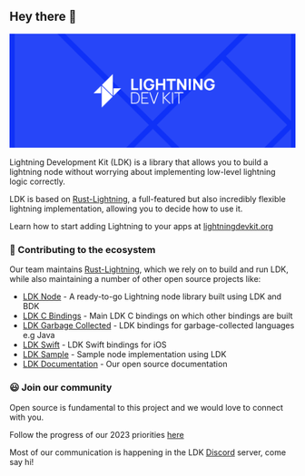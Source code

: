 ## Hey there 👋
![An image of the lightning development kit logo](https://github.com/lightningdevkit/.github/blob/main/profile/logo-banner.png?raw=true)

Lightning Development Kit (LDK) is a library that allows you to build a lightning node without worrying about implementing low-level lightning logic correctly.

LDK is based on [Rust-Lightning](https://github.com/lightningdevkit/rust-lightning), a full-featured but also incredibly flexible lightning implementation, allowing you to decide how to use it.

Learn how to start adding Lightning to your apps at [lightningdevkit.org](https://lightningdevkit.org/)

### 🔨 Contributing to the ecosystem
Our team maintains [Rust-Lightning](https://github.com/lightningdevkit/rust-lightning), which we rely on to build and run LDK, while also maintaining a number of other open source projects like:
 - [LDK Node](https://github.com/lightningdevkit/ldk-node) - A ready-to-go Lightning node library built using LDK and BDK
 - [LDK C Bindings](https://github.com/lightningdevkit/ldk-c-bindings) - Main LDK C bindings on which other bindings are built
 - [LDK Garbage Collected](https://github.com/lightningdevkit/ldk-garbagecollected) - LDK bindings for garbage-collected languages e.g Java
 - [LDK Swift](https://github.com/lightningdevkit/ldk-swift) - LDK Swift bindings for iOS
 - [LDK Sample](https://github.com/lightningdevkit/ldk-sample) - Sample node implementation using LDK
 - [LDK Documentation](https://lightningdevkit.org/) - Our open source documentation

### 😃 Join our community
Open source is fundamental to this project and we would love to connect with you.

Follow the progress of our 2023 priorities [here](https://github.com/orgs/lightningdevkit/projects/3)

Most of our communication is happening in the LDK [Discord](https://discord.gg/5AcknnMfBw) server, come say hi!
